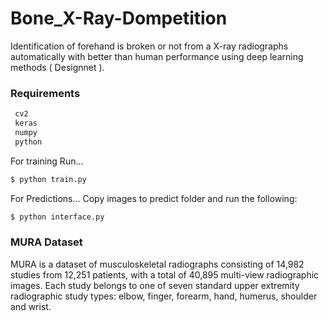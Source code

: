 # Bone_X-Ray-Dompetition
Identification of forehand is broken or not from a X-ray radiographs automatically with better than human performance using deep learning methods ( Designnet ).
### Requirements

```sh
 cv2
 keras
 numpy
 python
```

For training Run...

```sh
$ python train.py
```

For Predictions...
Copy images to predict folder and run the following:
```sh
$ python interface.py
```
### MURA Dataset
MURA is a dataset of musculoskeletal radiographs consisting of 14,982 studies from 12,251 patients, with a total of 40,895 multi-view radiographic images. Each study belongs to one of seven standard upper extremity radiographic study types: elbow, finger, forearm, hand, humerus, shoulder and wrist.